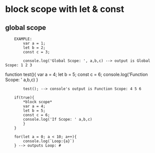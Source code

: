 # block scope with let & const

## global scope
        EXAMPLE: 
            var a = 1;
            let b = 2;
            const c = 3;

            console.log('Global Scope: ', a,b,c) --> output is Global Scope: 1 2 3 

function test(){
            var a = 4;
            let b = 5;
            const c = 6;
            console.log('Function Scope: ' a,b,c)
            }

            test(); --> console's output is Function Scope: 4 5 6 

        if(true){
            *block scope* 
            var a = 4;
            let b = 5;
            const c = 6;
            console.log('If Scope: ' a,b,c)
            }
        }

        for(let a = 0; a < 10; a++){
            console.log(`Loop:{a}`)
        } --> outputs Loop: # 